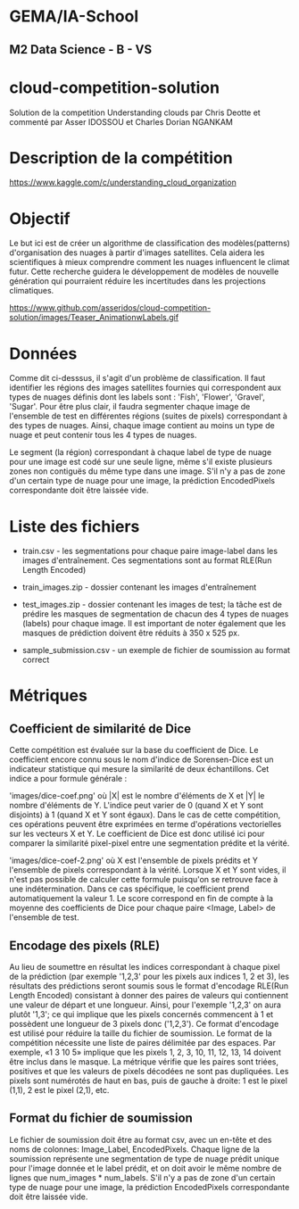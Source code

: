 # GEMA/IA-School
## M2 Data Science - B - VS

# cloud-competition-solution
 Solution de la competition Understanding clouds par Chris Deotte et commenté par Asser IDOSSOU et Charles Dorian NGANKAM

# Description de la compétition
https://www.kaggle.com/c/understanding_cloud_organization

# Objectif
Le but ici est de créer un algorithme de classification des modèles(patterns) d'organisation des nuages à partir d'images satellites. Cela aidera les scientifiques à mieux comprendre comment les nuages influencent le climat futur. Cette recherche guidera le développement de modèles de nouvelle génération qui pourraient réduire les incertitudes dans les projections climatiques.

https://www.github.com/asseridos/cloud-competition-solution/images/Teaser_AnimationwLabels.gif

# Données
Comme dit ci-desssus, il s'agit d'un problème de classification. Il faut identifier les régions des images satellites fournies qui correspondent aux types de nuages définis dont les labels sont : 'Fish', 'Flower', 'Gravel', 'Sugar'. Pour être plus clair, il faudra segmenter chaque image de l'ensemble de test en différentes régions (suites de pixels) correspondant à des types de nuages. Ainsi, chaque image contient au moins un type de nuage et peut contenir tous les 4 types de nuages.

Le segment (la région) correspondant à chaque label de type de nuage pour une image est codé sur une seule ligne, même s'il existe plusieurs zones non contiguës du même type dans une image. S'il n'y a pas de zone d'un certain type de nuage pour une image, la prédiction EncodedPixels correspondante doit être laissée vide.

# Liste des fichiers
- train.csv - les segmentations pour chaque paire image-label dans les images d'entraînement. Ces segmentations sont au format RLE(Run Length Encoded)

- train_images.zip - dossier contenant les images d'entraînement

- test_images.zip - dossier contenant les images de test; la tâche est de prédire les masques de segmentation de chacun des 4 types de nuages (labels) pour chaque image. Il est important de noter également que les masques de prédiction doivent être réduits à 350 x 525 px.

- sample_submission.csv - un exemple de fichier de soumission au format correct

# Métriques
## Coefficient de similarité de Dice
Cette compétition est évaluée sur la base du coefficient de Dice.
Le coefficient encore connu sous le nom d'indice de Sorensen-Dice est un indicateur statistique qui mesure la similarité de deux échantillons. Cet indice a pour formule générale :

'images/dice-coef.png'
où |X| est le nombre d'éléments de X et |Y| le nombre d'éléments de Y. L'indice peut varier de 0 (quand X et Y sont disjoints) à 1 (quand X et Y sont égaux).
Dans le cas de cette compétition, ces opérations peuvent être exprimées en terme d'opérations vectorielles sur les vecteurs X et Y. Le coefficient de Dice est donc utilisé ici pour comparer la similarité pixel-pixel entre une segmentation prédite et la vérité.

'images/dice-coef-2.png'
où X est l'ensemble de pixels prédits et Y l'ensemble de pixels correspondant à la vérité. Lorsque X et Y sont vides, il n'est pas possible de calculer cette formule  puisqu'on se retrouve face à une indétermination. Dans ce cas spécifique, le coefficient prend automatiquement la valeur 1. Le score correspond en fin de compte à la moyenne des coefficients de Dice pour chaque paire <Image, Label> de l'ensemble de test.

## Encodage des pixels (RLE)
Au lieu de soumettre en résultat les indices correspondant à chaque pixel de la prédiction (par exemple '1,2,3' pour les pixels aux indices 1, 2 et 3), les résultats des prédictions seront soumis sous le format d'encodage RLE(Run Length Encoded) consistant à donner des paires de valeurs qui contiennent une valeur de départ et une longueur. Ainsi, pour l'exemple '1,2,3' on aura plutôt '1,3'; ce qui implique que les pixels concernés commencent à 1 et possèdent une longueur de 3 pixels donc ('1,2,3'). Ce format d'encodage est utilisé pour réduire la taille du fichier de soumission.
Le format de la compétition nécessite une liste de paires délimitée par des espaces. Par exemple, «1 3 10 5» implique que les pixels 1, 2, 3, 10, 11, 12, 13, 14 doivent être inclus dans le masque. La métrique vérifie que les paires sont triées, positives et que les valeurs de pixels décodées ne sont pas dupliquées. Les pixels sont numérotés de haut en bas, puis de gauche à droite: 1 est le pixel (1,1), 2 est le pixel (2,1), etc.

## Format du fichier de soumission
Le fichier de soumission doit être au format csv, avec un en-tête et des noms de colonnes: Image_Label, EncodedPixels. Chaque ligne de la soumission représente une segmentation de type de nuage prédit unique pour l'image donnée et le label prédit, et on doit avoir le même nombre de lignes que num_images * num_labels. S'il n'y a pas de zone d'un certain type de nuage pour une image, la prédiction EncodedPixels correspondante doit être laissée vide.
